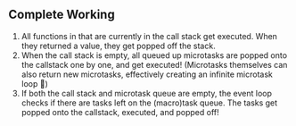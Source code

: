 ## Complete Working

1. All functions in that are currently in the call stack get executed. When they returned a value, they get popped off the stack.
2. When the call stack is empty, all queued up microtasks are popped onto the callstack one by one, and get executed! (Microtasks themselves can also return new microtasks, effectively creating an infinite microtask loop 😬)
3. If both the call stack and microtask queue are empty, the event loop checks if there are tasks left on the (macro)task queue. The tasks get popped onto the callstack, executed, and popped off!
